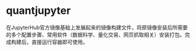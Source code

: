 # quantjupyter
在JupyterHub官方镜像基础上发展起来的镜像构建文件，将原镜像安装后所需要的多个配置步骤、常用软件（数据科学、量化交易、网页抓取相关）安装打包。完成构建后，直接运行容器即可使用。
